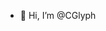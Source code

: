 - 👋 Hi, I’m @CGlyph

<!---
CGlyph/CGlyph is a ✨ special ✨ repository because its `README.md` (this file) appears on your GitHub profile.
You can click the Preview link to take a look at your changes.
--->
